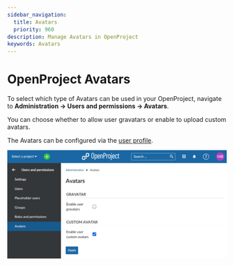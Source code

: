 ```yaml
---
sidebar_navigation:
  title: Avatars
  priority: 960
description: Manage Avatars in OpenProject
keywords: Avatars
---
```

# OpenProject Avatars

To select which type of Avatars can be used in your OpenProject, navigate to **Administration -> Users and permissions -> Avatars**.

You can choose whether to allow user gravatars or enable to upload custom avatars.

The Avatars can be configured via the [user profile](../users).

![OpenProject avatars](system-guide-avatar.png)
